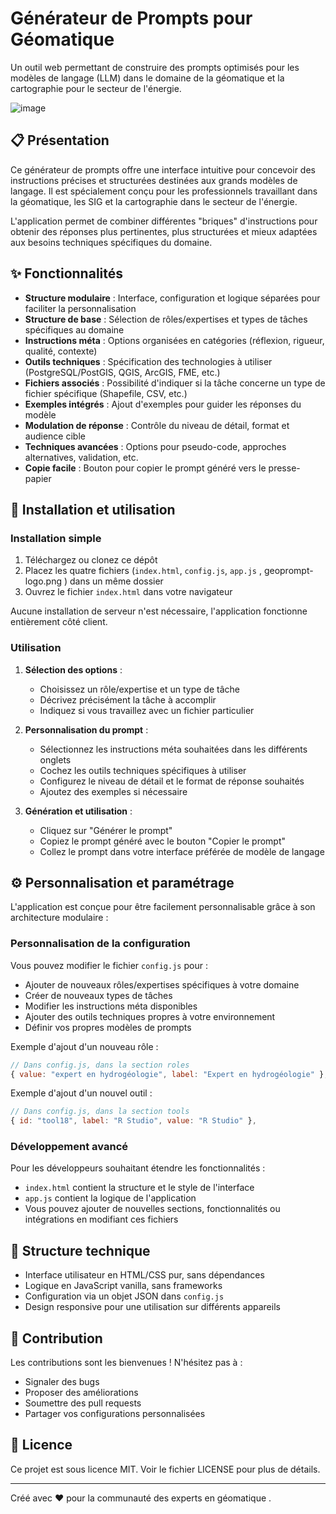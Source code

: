 # Générateur de Prompts pour Géomatique

Un outil web permettant de construire des prompts optimisés pour les modèles de langage (LLM) dans le domaine de la géomatique et la cartographie pour le secteur de l'énergie.

![image](https://github.com/user-attachments/assets/44bf2787-eca9-4e77-bdb7-baf5479c89c3)



## 📋 Présentation

Ce générateur de prompts offre une interface intuitive pour concevoir des instructions précises et structurées destinées aux grands modèles de langage. Il est spécialement conçu pour les professionnels travaillant dans la géomatique, les SIG et la cartographie dans le secteur de l'énergie.

L'application permet de combiner différentes "briques" d'instructions pour obtenir des réponses plus pertinentes, plus structurées et mieux adaptées aux besoins techniques spécifiques du domaine.

## ✨ Fonctionnalités

- **Structure modulaire** : Interface, configuration et logique séparées pour faciliter la personnalisation
- **Structure de base** : Sélection de rôles/expertises et types de tâches spécifiques au domaine
- **Instructions méta** : Options organisées en catégories (réflexion, rigueur, qualité, contexte)
- **Outils techniques** : Spécification des technologies à utiliser (PostgreSQL/PostGIS, QGIS, ArcGIS, FME, etc.)
- **Fichiers associés** : Possibilité d'indiquer si la tâche concerne un type de fichier spécifique (Shapefile, CSV, etc.)
- **Exemples intégrés** : Ajout d'exemples pour guider les réponses du modèle
- **Modulation de réponse** : Contrôle du niveau de détail, format et audience cible
- **Techniques avancées** : Options pour pseudo-code, approches alternatives, validation, etc.
- **Copie facile** : Bouton pour copier le prompt généré vers le presse-papier

## 🚀 Installation et utilisation

### Installation simple

1. Téléchargez ou clonez ce dépôt
2. Placez les quatre fichiers (`index.html`, `config.js`, `app.js` , geoprompt-logo.png ) dans un même dossier
3. Ouvrez le fichier `index.html` dans votre navigateur

Aucune installation de serveur n'est nécessaire, l'application fonctionne entièrement côté client.

### Utilisation

1. **Sélection des options** : 
   - Choisissez un rôle/expertise et un type de tâche
   - Décrivez précisément la tâche à accomplir
   - Indiquez si vous travaillez avec un fichier particulier

2. **Personnalisation du prompt** :
   - Sélectionnez les instructions méta souhaitées dans les différents onglets
   - Cochez les outils techniques spécifiques à utiliser
   - Configurez le niveau de détail et le format de réponse souhaités
   - Ajoutez des exemples si nécessaire

3. **Génération et utilisation** :
   - Cliquez sur "Générer le prompt"
   - Copiez le prompt généré avec le bouton "Copier le prompt"
   - Collez le prompt dans votre interface préférée de modèle de langage

## ⚙️ Personnalisation et paramétrage

L'application est conçue pour être facilement personnalisable grâce à son architecture modulaire :

### Personnalisation de la configuration

Vous pouvez modifier le fichier `config.js` pour :

- Ajouter de nouveaux rôles/expertises spécifiques à votre domaine
- Créer de nouveaux types de tâches
- Modifier les instructions méta disponibles
- Ajouter des outils techniques propres à votre environnement
- Définir vos propres modèles de prompts

Exemple d'ajout d'un nouveau rôle :
```javascript
// Dans config.js, dans la section roles
{ value: "expert en hydrogéologie", label: "Expert en hydrogéologie" },
```

Exemple d'ajout d'un nouvel outil :
```javascript
// Dans config.js, dans la section tools
{ id: "tool18", label: "R Studio", value: "R Studio" },
```

### Développement avancé

Pour les développeurs souhaitant étendre les fonctionnalités :

- `index.html` contient la structure et le style de l'interface
- `app.js` contient la logique de l'application
- Vous pouvez ajouter de nouvelles sections, fonctionnalités ou intégrations en modifiant ces fichiers

## 🔧 Structure technique

- Interface utilisateur en HTML/CSS pur, sans dépendances
- Logique en JavaScript vanilla, sans frameworks
- Configuration via un objet JSON dans `config.js`
- Design responsive pour une utilisation sur différents appareils

## 🤝 Contribution

Les contributions sont les bienvenues ! N'hésitez pas à :

- Signaler des bugs
- Proposer des améliorations
- Soumettre des pull requests
- Partager vos configurations personnalisées

## 📄 Licence

Ce projet est sous licence MIT. Voir le fichier LICENSE pour plus de détails.

---

Créé avec ❤️ pour la communauté des experts en géomatique .
